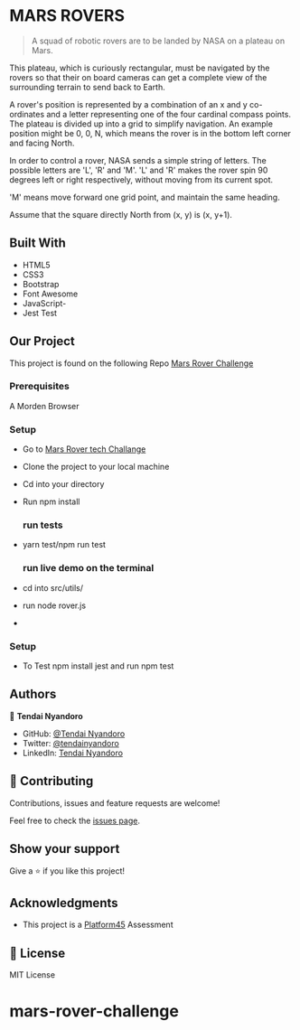 # MARS ROVERS

> A squad of robotic rovers are to be landed by NASA on a plateau on Mars.

This plateau, which is curiously rectangular, must be navigated by the rovers so that their on board cameras can get a complete view of the surrounding terrain to send back to Earth.

A rover's position is represented by a combination of an x and y co-ordinates and a letter representing one of the four cardinal compass points. The plateau is divided up into a grid to simplify navigation. An example position might be 0, 0, N, which means the rover is in the bottom left corner and facing North.

In order to control a rover, NASA sends a simple string of letters. The possible letters are 'L', 'R' and 'M'. 'L' and 'R' makes the rover spin 90 degrees left or right respectively, without moving from its current spot.

'M' means move forward one grid point, and maintain the same heading.

Assume that the square directly North from (x, y) is (x, y+1).



## Built With

- HTML5
- CSS3
- Bootstrap
- Font Awesome
- JavaScript-
- Jest Test

## Our Project

This project is found on the following Repo [Mars Rover Challenge](https://github.com/tnyandoro/marsrovertechchallenge/)



### Prerequisites

A Morden Browser

### Setup
- Go to [Mars Rover tech Challange](https://github.com/tnyandoro/marsrovertechchallenge/)
- Clone the project to your local machine
- Cd into your directory
- Run npm install
  
  ### run tests
- yarn test/npm run test
  
  ### run live demo on the terminal
- cd into src/utils/
- run node rover.js
- 

### Setup
- To Test npm install jest and run npm test
## Authors

👤 **Tendai Nyandoro**

- GitHub: [@Tendai Nyandoro](https://github.com/tnyandoro)
- Twitter: [@tendainyandoro](https://twitter.com/tendainyandoro)
- LinkedIn: [Tendai Nyandoro](https://www.linkedin.com/in/tendai-nyandoro/)


## 🤝 Contributing

Contributions, issues and feature requests are welcome!

Feel free to check the [issues page](https://github.com/tnyandoro/marsrovertechchallenge/issues).

## Show your support

Give a ⭐️ if you like this project!

## Acknowledgments

- This project is a [Platform45](https://www.platform45.com/) Assessment



## 📝 License

MIT License
# mars-rover-challenge
